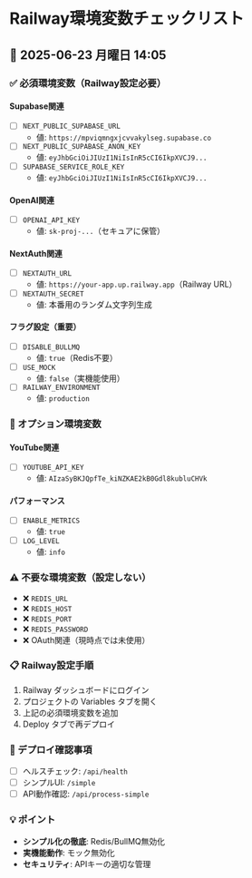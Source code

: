 # Railway環境変数チェックリスト

## 📅 2025-06-23 月曜日 14:05

### ✅ 必須環境変数（Railway設定必要）

#### Supabase関連
- [ ] `NEXT_PUBLIC_SUPABASE_URL`
  - 値: `https://mpviqmngxjcvvakylseg.supabase.co`
- [ ] `NEXT_PUBLIC_SUPABASE_ANON_KEY`
  - 値: `eyJhbGciOiJIUzI1NiIsInR5cCI6IkpXVCJ9...`
- [ ] `SUPABASE_SERVICE_ROLE_KEY`
  - 値: `eyJhbGciOiJIUzI1NiIsInR5cCI6IkpXVCJ9...`

#### OpenAI関連
- [ ] `OPENAI_API_KEY`
  - 値: `sk-proj-...`（セキュアに保管）

#### NextAuth関連
- [ ] `NEXTAUTH_URL`
  - 値: `https://your-app.up.railway.app`（Railway URL）
- [ ] `NEXTAUTH_SECRET`
  - 値: 本番用のランダム文字列生成

#### フラグ設定（重要）
- [ ] `DISABLE_BULLMQ`
  - 値: `true`（Redis不要）
- [ ] `USE_MOCK`
  - 値: `false`（実機能使用）
- [ ] `RAILWAY_ENVIRONMENT`
  - 値: `production`

### 🔧 オプション環境変数

#### YouTube関連
- [ ] `YOUTUBE_API_KEY`
  - 値: `AIzaSyBKJQpfTe_kiNZKAE2kB0Gdl8kubluCHVk`

#### パフォーマンス
- [ ] `ENABLE_METRICS`
  - 値: `true`
- [ ] `LOG_LEVEL`
  - 値: `info`

### ⚠️ 不要な環境変数（設定しない）

- ❌ `REDIS_URL`
- ❌ `REDIS_HOST`
- ❌ `REDIS_PORT`
- ❌ `REDIS_PASSWORD`
- ❌ OAuth関連（現時点では未使用）

### 📋 Railway設定手順

1. Railway ダッシュボードにログイン
2. プロジェクトの Variables タブを開く
3. 上記の必須環境変数を追加
4. Deploy タブで再デプロイ

### 🚀 デプロイ確認事項

- [ ] ヘルスチェック: `/api/health`
- [ ] シンプルUI: `/simple`
- [ ] API動作確認: `/api/process-simple`

### 💡 ポイント

- **シンプル化の徹底**: Redis/BullMQ無効化
- **実機能動作**: モック無効化
- **セキュリティ**: APIキーの適切な管理